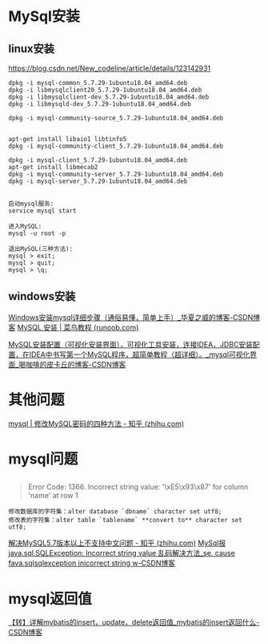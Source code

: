 # MySql安装
## linux安装
https://blog.csdn.net/New_codeline/article/details/123142931

```shell
dpkg -i mysql-common_5.7.29-1ubuntu18.04_amd64.deb
dpkg -i libmysqlclient20_5.7.29-1ubuntu18.04_amd64.deb
dpkg -i libmysqlclient-dev_5.7.29-1ubuntu18.04_amd64.deb
dpkg -i libmysqld-dev_5.7.29-1ubuntu18.04_amd64.deb 

dpkg -i mysql-community-source_5.7.29-1ubuntu18.04_amd64.deb 


apt-get install libaio1 libtinfo5
dpkg -i mysql-community-client_5.7.29-1ubuntu18.04_amd64.deb 

dpkg -i mysql-client_5.7.29-1ubuntu18.04_amd64.deb 
apt-get install libmecab2
dpkg -i mysql-community-server_5.7.29-1ubuntu18.04_amd64.deb 
dpkg -i mysql-server_5.7.29-1ubuntu18.04_amd64.deb 


启动mysql服务:
service mysql start

进入MySQL:
mysql -u root -p

退出MySQL(三种方法):
mysql > exit;
mysql > quit;
mysql > \q;
```
## windows安装
[Windows安装mysql详细步骤（通俗易懂，简单上手）_华夏之威的博客-CSDN博客](https://blog.csdn.net/weixin_43423484/article/details/124408565)
[MySQL 安装 | 菜鸟教程 (runoob.com)](https://www.runoob.com/mysql/mysql-install.html)

[MySQL安装配置（可视化安装界面），可视化工具安装，连接IDEA，JDBC安装配置，在IDEA中书写第一个MySQL程序，超简单教程（超详细）。_mysql可视化界面_喝咖啡的皮卡丘的博客-CSDN博客](https://blog.csdn.net/lyl1234564/article/details/120647573)


# 其他问题


[mysql | 修改MySQL密码的四种方法 - 知乎 (zhihu.com)](https://zhuanlan.zhihu.com/p/616953225)


# mysql问题
## 
>Error Code: 1366. Incorrect string value: '\xE5\x93\x87' for column 'name' at row 1

```mysql
修改数据库的字符集：alter database `dbname` character set utf8;
修改表的字符集：alter table `tablename` **convert to** character set utf8;
```

[解决MySQL5.7版本以上不支持中文问题 - 知乎 (zhihu.com)](https://zhuanlan.zhihu.com/p/115331180#:~:text=%E5%8F%AF%E4%BB%A5%E5%8E%BB%E4%BB%BB%E5%8A%A1%E7%AE%A1%E7%90%86%E5%99%A8%E4%B8%AD%EF%BC%8C%E9%87%8D%E5%90%AFmysql%E7%9A%84%E6%9C%8D%E5%8A%A1%20%E7%AC%AC%E5%9B%9B%E6%AD%A5%EF%BC%9A%E5%86%8D%E6%AC%A1%E6%9F%A5%E7%9C%8B%E4%B8%80%E4%B8%8B%E5%BD%93%E5%89%8D%E6%95%B0%E6%8D%AE%E5%BA%93%E7%9A%84%E5%AD%97%E7%AC%A6%E9%9B%86%20SQL%E8%AF%AD%E5%8F%A5%EF%BC%9A%20show%20variables%20like%20%27character%25%27%3B%20%E7%AC%AC%E4%BA%94%E6%AD%A5%EF%BC%9A%E5%8F%AF%E4%BB%A5%E6%B5%8B%E8%AF%95%E6%98%AF%E5%90%A6%E5%8F%AF%E4%BB%A5%E6%8F%92%E5%85%A5%E4%B8%AD%E6%96%87%EF%BC%8C%E5%A6%82%E6%9E%9C%E8%BF%98%E4%B8%8D%E8%A1%8C%EF%BC%8C%E4%BF%AE%E6%94%B9%E6%95%B0%E6%8D%AE%E5%BA%93%E5%92%8C%E8%A1%A8%E7%9A%84%E5%AD%97%E7%AC%A6%E9%9B%86,table%20tablename%20convert%20to%20character%20set%20utf8%3B%20%E7%84%B6%E5%90%8E%E5%B0%B1%E5%8F%AF%E4%BB%A5%E5%95%A6%E3%80%82)
[MySql报 java.sql.SQLException: Incorrect string value 乱码解决方法_se. cause fava.sqlsqlexception inicorrect string w-CSDN博客](https://blog.csdn.net/xj13829061922/article/details/106123694)

# mysql返回值

[【转】详解mybatis的insert，update，delete返回值_mybatis的insert返回什么-CSDN博客](https://blog.csdn.net/beidaol/article/details/90961349)